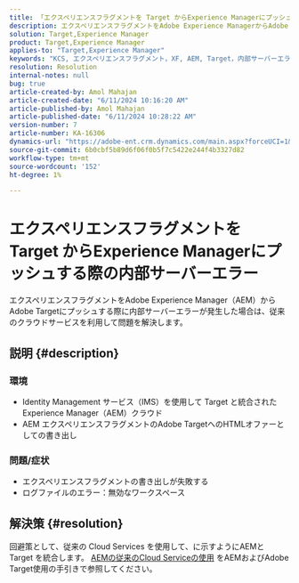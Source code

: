```yaml
---
title: 「エクスペリエンスフラグメントを Target からExperience Managerにプッシュする際の内部サーバーエラー」
description: エクスペリエンスフラグメントをAdobe Experience ManagerからAdobe Targetにプッシュする際に発生する内部サーバーエラーを解決する方法を説明します。
solution: Target,Experience Manager
product: Target,Experience Manager
applies-to: "Target,Experience Manager"
keywords: "KCS, エクスペリエンスフラグメント，XF, AEM, Target，内部サーバーエラー，Experience Manager, Adobe Target"
resolution: Resolution
internal-notes: null
bug: true
article-created-by: Amol Mahajan
article-created-date: "6/11/2024 10:16:20 AM"
article-published-by: Amol Mahajan
article-published-date: "6/11/2024 10:28:22 AM"
version-number: 7
article-number: KA-16306
dynamics-url: "https://adobe-ent.crm.dynamics.com/main.aspx?forceUCI=1&pagetype=entityrecord&etn=knowledgearticle&id=1e8a36a3-db27-ef11-840b-000d3a34c086"
source-git-commit: 6b0cbf5b89d6f06f0b5f7c5422e244f4b3327d82
workflow-type: tm+mt
source-wordcount: '152'
ht-degree: 1%

---
```


# エクスペリエンスフラグメントを Target からExperience Managerにプッシュする際の内部サーバーエラー


エクスペリエンスフラグメントをAdobe Experience Manager（AEM）からAdobe Targetにプッシュする際に内部サーバーエラーが発生した場合は、従来のクラウドサービスを利用して問題を解決します。

## 説明 {#description}


### <b>環境</b>

- Identity Management サービス（IMS）を使用して Target と統合されたExperience Manager（AEM）クラウド
- AEM エクスペリエンスフラグメントのAdobe TargetへのHTMLオファーとしての書き出し


### <b>問題/症状</b>

- エクスペリエンスフラグメントの書き出しが失敗する
- ログファイルのエラー：無効なワークスペース



## 解決策 {#resolution}


回避策として、従来の Cloud Services を使用して、に示すようにAEMと Target を統合します。 [AEMの従来のCloud Serviceの使用](https://experienceleague.adobe.com/docs/experience-manager-learn/aem-target-tutorial/aem-target-implementation/using-aem-cloud-services.html) をAEMおよびAdobe Target使用の手引きで参照してください。
